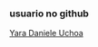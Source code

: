 ### usuario no github

[Yara Daniele Uchoa](https://github.com/YaraDanieleUchoa/bootcamp-git-e-github)

